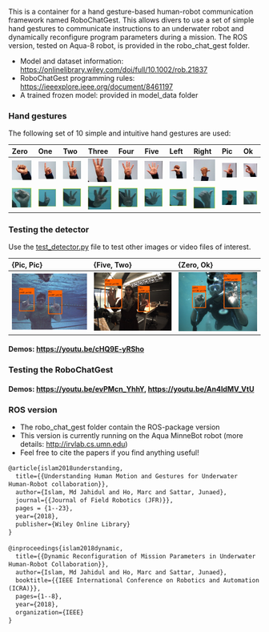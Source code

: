 This is a container for a hand gesture-based human-robot communication framework named RoboChatGest. This allows divers to use a set of simple hand gestures to communicate instructions to an underwater robot and dynamically reconfigure program parameters during a mission. The ROS version, tested on Aqua-8 robot, is provided in the robo_chat_gest folder.

- Model and dataset information:  https://onlinelibrary.wiley.com/doi/full/10.1002/rob.21837 
- RoboChatGest programming rules:  https://ieeexplore.ieee.org/document/8461197
- A trained frozen model: provided in model_data folder

### Hand gestures 
The following set of 10 simple and intuitive hand gestures are used:

| Zero | One | Two | Three | Four | Five | Left | Right | Pic | Ok |  
|:------|:------|:------|:------|:------|:------|:------|:------|:------|:------|
| ![det-7](/test_data/res/d0.jpg) | ![det-7](/test_data/res/d1.jpg)     | ![det-1](/test_data/res/d2.jpg) | ![det-7](/test_data/res/d3.jpg) | ![det-7](/test_data/res/d4.jpg)     | ![det-1](/test_data/res/d5.jpg) | ![det-7](/test_data/res/d6.jpg) | ![det-7](/test_data/res/d7.jpg)     | ![det-1](/test_data/res/d8.jpg) |![det-1](/test_data/res/d9.jpg) |
| ![det-7](/test_data/res/u0.jpg) | ![det-7](/test_data/res/u1.jpg)     | ![det-1](/test_data/res/u2.jpg) | ![det-7](/test_data/res/u3.jpg) | ![det-7](/test_data/res/u4.jpg)     | ![det-1](/test_data/res/u5.jpg) | ![det-7](/test_data/res/u6.jpg) | ![det-7](/test_data/res/u7.jpg)     | ![det-1](/test_data/res/u8.jpg) |![det-1](/test_data/res/u9.jpg) |



### Testing the detector
Use the [test_detector.py](test_detector.py) file to test other images or video files of interest.


| {Pic, Pic} | {Five, Two} | {Zero, Ok} |
|:--------------------|:----------------|:----------------
| ![det-86](/test_data/res/0.jpg)     | ![det-96](/test_data/res/5.jpg) |   ![det-106](/test_data/res/7.jpg) |  
#### Demos: https://youtu.be/cHQ9E-yRSho


### Testing the RoboChatGest 
#### Demos: https://youtu.be/evPMcn_YhhY, https://youtu.be/An4IdMV_VtU



### ROS version
- The robo_chat_gest folder contain the ROS-package version 
- This version is currently running on the Aqua MinneBot robot (more details: http://irvlab.cs.umn.edu)
- Feel free to cite the papers if you find anything useful!

```
@article{islam2018understanding,
  title={{Understanding Human Motion and Gestures for Underwater Human-Robot collaboration}},
  author={Islam, Md Jahidul and Ho, Marc and Sattar, Junaed},
  journal={{Journal of Field Robotics (JFR)}},
  pages = {1--23},
  year={2018},
  publisher={Wiley Online Library}
}

@inproceedings{islam2018dynamic,
  title={{Dynamic Reconfiguration of Mission Parameters in Underwater Human-Robot Collaboration}},
  author={Islam, Md Jahidul and Ho, Marc and Sattar, Junaed},
  booktitle={{IEEE International Conference on Robotics and Automation (ICRA)}},
  pages={1--8},
  year={2018},
  organization={IEEE}
}
```


